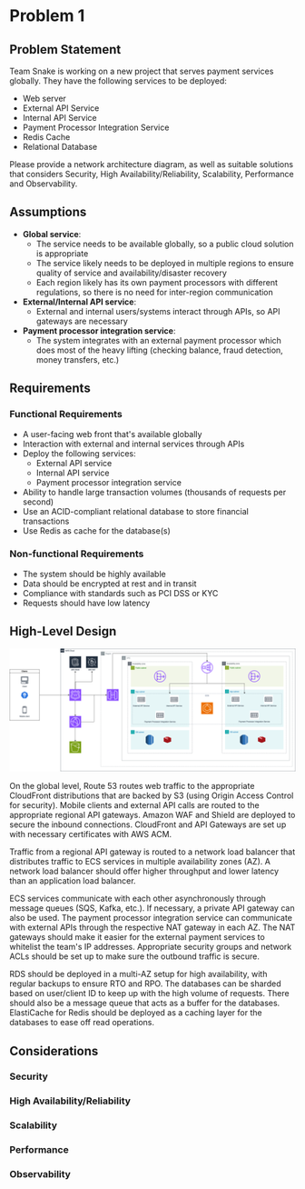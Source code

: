 # Problem 1

## Problem Statement

Team Snake is working on a new project that serves payment services globally. They have the
following services to be deployed:

- Web server
- External API Service
- Internal API Service
- Payment Processor Integration Service
- Redis Cache
- Relational Database

Please provide a network architecture diagram, as well as suitable solutions that considers
Security, High Availability/Reliability, Scalability, Performance and Observability.

## Assumptions

- **Global service**:
  - The service needs to be available globally, so a public cloud solution is appropriate
  - The service likely needs to be deployed in multiple regions to ensure quality of service and availability/disaster recovery
  - Each region likely has its own payment processors with different regulations, so there is no need for inter-region communication
- **External/Internal API service**:
  - External and internal users/systems interact through APIs, so API gateways are necessary
- **Payment processor integration service**:
  - The system integrates with an external payment processor which does most of the heavy lifting (checking balance, fraud detection, money transfers, etc.)

## Requirements

### Functional Requirements

- A user-facing web front that's available globally
- Interaction with external and internal services through APIs
- Deploy the following services:
  - External API service
  - Internal API service
  - Payment processor integration service
- Ability to handle large transaction volumes (thousands of requests per second)
- Use an ACID-compliant relational database to store financial transactions
- Use Redis as cache for the database(s)

### Non-functional Requirements

- The system should be highly available
- Data should be encrypted at rest and in transit
- Compliance with standards such as PCI DSS or KYC
- Requests should have low latency

## High-Level Design

![architecture-diagram](/problem-1/architecture-diagram.png)

On the global level, Route 53 routes web traffic to the appropriate CloudFront distributions that are backed by S3 (using Origin Access Control for security). Mobile clients and external API calls are routed to the appropriate regional API gateways. Amazon WAF and Shield are deployed to secure the inbound connections. CloudFront and API Gateways are set up with necessary certificates with AWS ACM.

Traffic from a regional API gateway is routed to a network load balancer that distributes traffic to ECS services in multiple availability zones (AZ). A network load balancer should offer higher throughput and lower latency than an application load balancer.

ECS services communicate with each other asynchronously through message queues (SQS, Kafka, etc.). If necessary, a private API gateway can also be used. The payment processor integration service can communicate with external APIs through the respective NAT gateway in each AZ. The NAT gateways should make it easier for the external payment services to whitelist the team's IP addresses. Appropriate security groups and network ACLs should be set up to make sure the outbound traffic is secure.

RDS should be deployed in a multi-AZ setup for high availability, with regular backups to ensure RTO and RPO. The databases can be sharded based on user/client ID to keep up with the high volume of requests. There should also be a message queue that acts as a buffer for the databases. ElastiCache for Redis should be deployed as a caching layer for the databases to ease off read operations.

## Considerations

### Security

### High Availability/Reliability

### Scalability

### Performance

### Observability
